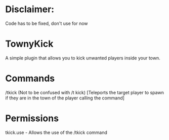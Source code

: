 # Disclaimer:
Code has to be fixed, don't use for now

# TownyKick
A simple plugin that allows you to kick unwanted players inside your town.

# Commands
/tkick <player> (Not to be confused with /t kick) [Teleports the target player to spawn if they are in the town of the player calling the command]
  
# Permissions
tkick.use - Allows the use of the /tkick command
